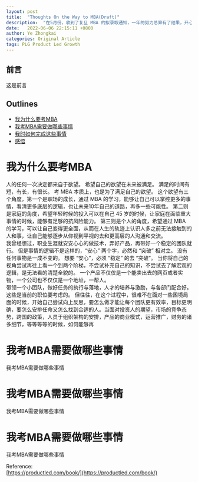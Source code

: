 ```yaml
---
layout: post
title:  "Thoughts On the Way to MBA(Draft)"
description:  "在5月份，收到了复旦 MBA 的拟录取通知，一年的努力总算有了结果，开心之余，也希望通过博客，能够记录下来备考这一年的经历和思考"
date:   2022-06-06 22:15:11 +0800
author: Ye Zhongkai
categories: Original Article
tags: PLG Product Led Growth
---
```


## 前言
这是前言


## Outlines
* [我为什么要考MBA](#我为什么要考MBA)
* <a href="#what_to_do_for_mba">我考MBA需要做哪些事情</a>
* [我时如何完成这些事情](#我时如何完成这些事情)
* [感悟](#感悟)

# 我为什么要考MBA
人的任何一次决定都来自于欲望。 希望自己的欲望在未来被满足。 满足的时间有短，有长，有很长。 考 MBA 本质上，也是为了满足自己的欲望。 这个欲望有三个角度，第一个是职场的成长，通过 MBA 的学习，能够让自己可以掌控更多的事情，看清更多底层的逻辑，也让未来10年自己的道路，再多一些可能性。 第二则是家庭的角度，希望年轻时候的投入可以在自己 45 岁的时候，让家庭在面临重大事情的时候，能够有足够的抗风险能力。 第三则是个人的角度，希望通过 MBA 的学习，可以让自己变得更全面，从而在人生的轨迹上认识人多之前无法接触到的人和事，让自己能够逐步从仰视到平视的去和更高层的人沟通和交流。  
我曾经想过，职业生涯就安安心心的做技术，弄好产品，再带好一个稳定的团队就行。 但是事情的逻辑不是这样的，“安心” 两个字，必然和 “突破” 相对立。 没有任何事物是一成不变的。 想要 “安心”，必须 “稳定” 的去 “突破”。 当你将自己的视角尝试再往上看一个到两个阶梯，不尝试补充自己的知识，不尝试去了解宏观的逻辑，是无法看的清楚全貌的。
一个产品不仅仅是一个能卖出去的网页或者实物，一个公司也不仅仅是一个地址，一帮人。   
带领一个小团队，做好任务的执行与落地，人才的培养与激励，与各部门配合好。这些是当前的职位要考虑的。 但往往，在这个过程中，很难不在面对一些困境局面的时候，开始自己尝试向上反思，要怎么做才能让每个团队更有效率，目标更明确，要怎么安排任命又怎么找到合适的人。当面对投资人的期望，市场的竞争态势，跨国的政策，人员于组织架构的安排，产品的商业模式，运营推广，财务的诸多细节，等等等等的时候，如何能够再






# <a id="what_to_do_for_mba">我考MBA需要做哪些事情</a>    
我考MBA需要做哪些事情


# 我考MBA需要做哪些事情
我考MBA需要做哪些事情

# 我考MBA需要做哪些事情
我考MBA需要做哪些事情

Reference:  
[https://productled.com/book/](https://productled.com/book/)    


